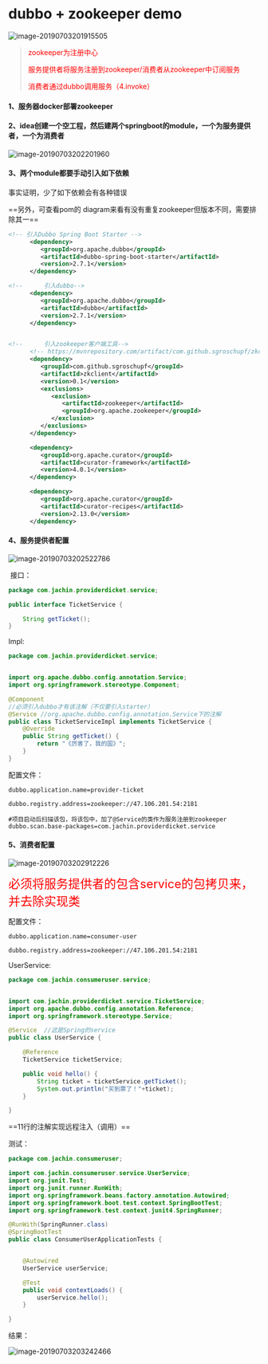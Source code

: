 # dubbo + zookeeper demo



![image-20190703201915505](../PicSource/image-20190703201915505.png)



> <font color='red'>zookeeper为注册中心</font>
>
> <font color='red'>服务提供者将服务注册到zookeeper/消费者从zookeeper中订阅服务</font>
>
> <font color='red'>消费者通过dubbo调用服务（4.invoke）</font>



#### **1、服务器docker部署zookeeper**



#### **2、idea创建一个空工程，然后建两个springboot的module，一个为服务提供者，一个为消费者**

![image-20190703202201960](../PicSource/image-20190703202201960.png)





#### **3、两个module都要手动引入如下依赖**

事实证明，少了如下依赖会有各种错误

==另外，可查看pom的 diagram来看有没有重复zookeeper但版本不同，需要排除其一==

```xml
<!-- 引入Dubbo Spring Boot Starter -->
      <dependency>
         <groupId>org.apache.dubbo</groupId>
         <artifactId>dubbo-spring-boot-starter</artifactId>
         <version>2.7.1</version>
      </dependency>

<!--      引入dubbo-->
      <dependency>
         <groupId>org.apache.dubbo</groupId>
         <artifactId>dubbo</artifactId>
         <version>2.7.1</version>
      </dependency>


<!--      引入zookeeper客户端工具-->
      <!-- https://mvnrepository.com/artifact/com.github.sgroschupf/zkclient -->
      <dependency>
         <groupId>com.github.sgroschupf</groupId>
         <artifactId>zkclient</artifactId>
         <version>0.1</version>
         <exclusions>
            <exclusion>
               <artifactId>zookeeper</artifactId>
               <groupId>org.apache.zookeeper</groupId>
            </exclusion>
         </exclusions>
      </dependency>

      <dependency>
         <groupId>org.apache.curator</groupId>
         <artifactId>curator-framework</artifactId>
         <version>4.0.1</version>
      </dependency>

      <dependency>
         <groupId>org.apache.curator</groupId>
         <artifactId>curator-recipes</artifactId>
         <version>2.13.0</version>
      </dependency>
```





#### **4、服务提供者配置**



![image-20190703202522786](../PicSource/image-20190703202522786.png)



​	接口：

```java
package com.jachin.providerdicket.service;

public interface TicketService {

    String getTicket();
}
```



 Impl:

```java
package com.jachin.providerdicket.service;


import org.apache.dubbo.config.annotation.Service;
import org.springframework.stereotype.Component;

@Component
//必须引入dubbo才有该注解（不仅要引入starter）
@Service //org.apache.dubbo.config.annotation.Service下的注解
public class TicketServiceImpl implements TicketService {
    @Override
    public String getTicket() {
        return "《厉害了，我的国》";
    }
}
```



配置文件：

```properties
dubbo.application.name=provider-ticket

dubbo.registry.address=zookeeper://47.106.201.54:2181

#项目启动后扫描该包，将该包中，加了@Service的类作为服务注册到zookeeper
dubbo.scan.base-packages=com.jachin.providerdicket.service
```



#### 5、消费者配置



![image-20190703202912226](../PicSource/image-20190703202912226.png)



<font color="red" size=5>必须将服务提供者的包含service的包拷贝来，并去除实现类</font>



配置文件：

```properties
dubbo.application.name=consumer-user

dubbo.registry.address=zookeeper://47.106.201.54:2181
```



UserService:

```java
package com.jachin.consumeruser.service;


import com.jachin.providerdicket.service.TicketService;
import org.apache.dubbo.config.annotation.Reference;
import org.springframework.stereotype.Service;

@Service  //这是Spring的service
public class UserService {

    @Reference
    TicketService ticketService;

    public void hello() {
        String ticket = ticketService.getTicket();
        System.out.println("买到票了！"+ticket);
    }

}
```

==11行的注解实现远程注入（调用）==



测试：

```java
package com.jachin.consumeruser;

import com.jachin.consumeruser.service.UserService;
import org.junit.Test;
import org.junit.runner.RunWith;
import org.springframework.beans.factory.annotation.Autowired;
import org.springframework.boot.test.context.SpringBootTest;
import org.springframework.test.context.junit4.SpringRunner;

@RunWith(SpringRunner.class)
@SpringBootTest
public class ConsumerUserApplicationTests {


    @Autowired
    UserService userService;

    @Test
    public void contextLoads() {
        userService.hello();
    }

}
```



结果：



![image-20190703203242466](../PicSource/image-20190703203242466.png)